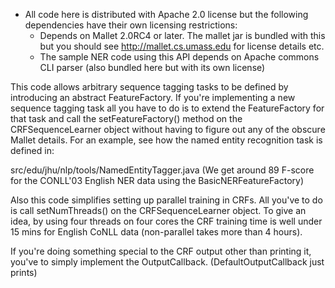 * All code here is distributed with Apache 2.0 license but
  the following dependencies have their own licensing restrictions:
  -  Depends on Mallet 2.0RC4 or later. The mallet jar is bundled with 
     this but you should see http://mallet.cs.umass.edu for license 
     details etc.
  -  The sample NER code using this API depends on Apache commons CLI
     parser (also bundled here but with its own license)

This code allows arbitrary sequence tagging tasks to be defined by
introducing an abstract FeatureFactory. If you're implementing a new
sequence tagging task all you have to do is to extend the
FeatureFactory for that task and call the setFeatureFactory() method
on the CRFSequenceLearner object without having to figure out any of
the obscure Mallet details. For an example, see how the named entity
recognition task is defined in:

src/edu/jhu/nlp/tools/NamedEntityTagger.java
(We get around 89 F-score for the CONLL'03 English NER data using the
BasicNERFeatureFactory)

Also this code simplifies setting up parallel training in CRFs. All
you've to do is call setNumThreads() on the CRFSequenceLearner object.
To give an idea, by using four threads on four cores the CRF
training time is well under 15 mins for English CoNLL data
(non-parallel takes more than 4 hours).

If you're doing something special to the CRF output other than
printing it, you've to simply implement the OutputCallback.
(DefaultOutputCallback just prints)
